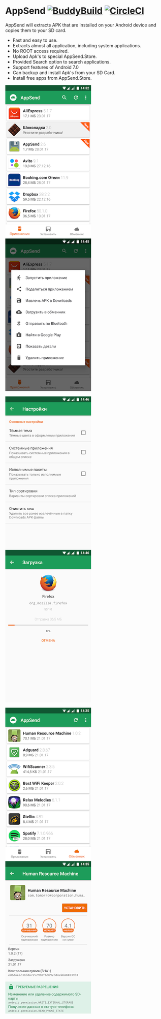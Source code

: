 # AppSend [![BuddyBuild](https://dashboard.buddybuild.com/api/statusImage?appID=57737c236a23440100ed17a7&branch=master&build=latest)](https://dashboard.buddybuild.com/apps/57737c236a23440100ed17a7/build/latest) [![CircleCI](https://circleci.com/gh/solkin/appsend.svg?style=svg)](https://circleci.com/gh/solkin/appsend)
AppSend will extracts APK that are installed on your Android device and copies them to your SD card.

* Fast and easy to use.
* Extracts almost all application, including system applications.
* No ROOT access required. 
* Upload Apk's to special AppSend.Store.
* Provided Search option to search applications.
* Support features of Android 7.0
* Can backup and install Apk's from your SD Card.
* Install free apps from AppSend.Store.


![Screenshot](art/main.png "Main screen")
![Screenshot](art/menu.png "Application menu")

![Screenshot](art/prefs.png "Preferences")
![Screenshot](art/share.png "Upload application")

![Screenshot](art/store.png "Store window")
![Screenshot](art/app.png "Application screen")
